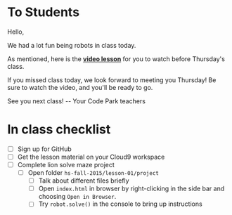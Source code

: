 
# To Students

Hello,

We had a lot fun being robots in class today.

As mentioned, here is the [**video lesson**](http://codeparkhouston.com/hs-fall-2015/lesson-01/exercise/) for you to watch before Thursday's class.

If you missed class today, we look forward to meeting you Thursday! Be sure to watch the video, and you'll be ready to go.

See you next class!
-- Your Code Park teachers

# In class checklist

- [ ] Sign up for GitHub
- [ ] Get the lesson material on your Cloud9 workspace
- [ ] Complete lion solve maze project
  - [ ] Open folder `hs-fall-2015/lesson-01/project`
    - [ ] Talk about different files briefly
    - [ ] Open `index.html` in browser by right-clicking in the side bar and choosing `Open in Browser`.
    - [ ] Try `robot.solve()` in the console to bring up instructions